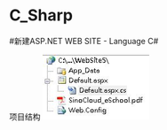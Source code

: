 # C_Sharp

#新建ASP.NET WEB SITE - Language C#

项目结构
![image](https://github.com/kongzaohui/C_Sharp/blob/master/c%23.JPG)

